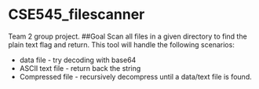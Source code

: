 # CSE545_filescanner
Team 2 group project.
##Goal
Scan all files in a given directory to find the plain text flag and return. This tool will handle the following scenarios:
* data file - try decoding with base64
* ASCII text file - return back the string
* Compressed file - recursively decompress until a data/text file is found.
